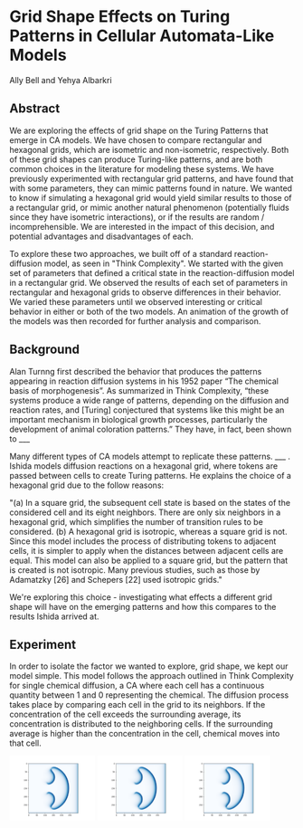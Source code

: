 # Grid Shape Effects on Turing Patterns in Cellular Automata-Like Models

Ally Bell and Yehya Albarkri

## Abstract

We are exploring the effects of grid shape on the Turing Patterns that emerge in CA models. We have chosen to compare rectangular and hexagonal grids, which are isometric and non-isometric, respectively. Both of these grid shapes can produce Turing-like patterns, and are both common choices in the literature for modeling these systems. We have previously experimented with rectangular grid patterns, and have found that with some parameters, they can mimic patterns found in nature. We wanted to know if simulating a hexagonal grid would yield similar results to those of a rectangular grid, or mimic another natural phenomenon (potentially fluids since they have isometric interactions), or if the results are random / incomprehensible. We are interested in the impact of this decision, and potential advantages and disadvantages of each.

To explore these two approaches, we built off of a standard reaction-diffusion model, as seen in "Think Complexity". We started with the given set of parameters that defined a critical state in the reaction-diffusion model in a rectangular grid. We observed the results of each set of parameters in rectangular and hexagonal grids to observe differences in their behavior. We varied these parameters until we observed interesting or critical behavior in either or both of the two models. An animation of the growth of the models was then recorded for further analysis and comparison. 

## Background

Alan Turnng first described the behavior that produces the patterns appearing in reaction diffusion systems in his 1952 paper “The chemical basis of morphogenesis”. As summarized in Think Complexity, “these systems produce a wide range of patterns, depending on the diffusion and reaction rates, and [Turing] conjectured that systems like this might be an important mechanism in biological growth processes, particularly the development of animal coloration patterns.” They have, in fact, been shown to ___

Many different types of CA models attempt to replicate these patterns. ___ . Ishida models diffusion reactions on a hexagonal grid, where tokens are passed between cells to create Turing patterns. He explains the choice of a hexagonal grid due to the follow reasons:

"(a) In a square grid, the subsequent cell state is based on the states of the considered cell and its eight neighbors. There are only six neighbors in a hexagonal grid, which simplifies the number of transition rules to be considered.
(b) A hexagonal grid is isotropic, whereas a square grid is not. Since this model includes the process of distributing tokens to adjacent cells, it is simpler to apply when the distances between adjacent cells are equal. This model can also be applied to a square grid, but the pattern that is created is not isotropic. Many previous studies, such as those by Adamatzky [26] and Schepers [22] used isotropic grids."

We're exploring this choice - investigating what effects a different grid shape will have on the emerging patterns and how this compares to the results Ishida arrived at. 

## Experiment

In order to isolate the factor we wanted to explore, grid shape, we kept our model simple. This model follows the approach outlined in Think Complexity for single chemical diffusion, a CA where each cell has a continuous quantity between 1 and 0 representing the chemical. The diffusion process takes place by comparing each cell in the grid to its neighbors. If the concentration of the cell exceeds the surrounding average, its concentration is distributed to the neighboring cells. If the surrounding average is higher than the concentration in the cell, chemical moves into that cell.















<p float="left">
  <img src="./images/normal_hex.png" width="30%" />
  <img src="./images/normal_hex.png" width="30%" /> 
  <img src="./images/normal_hex.png" width="30%" />
</p>

